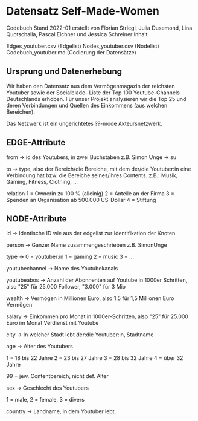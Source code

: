 # Datensatz Self-Made-Women

Codebuch Stand 2022-01 erstellt von Florian Striegl, Julia Dusemond, Lina Quotschalla, Pascal Eichner und Jessica Schreiner
Inhalt

Edges_youtuber.csv (Edgelist)
Nodes_youtuber.csv (Nodelist)
Codebuch_youtuber.md (Codierung der Datensätze)

## Ursprung und Datenerhebung

Wir haben den Datensatz aus dem Vermögenmagazin der reichsten Youtuber sowie der Socialblade- Liste der Top 100 Youtube-Channels Deutschlands erhoben. Für unser Projekt analysieren wir die Top 25 und deren Verbindungen und Quellen des Einkommens (aus welchen Bereichen).

Das Netzwerk ist ein ungerichtetes ??-mode Akteursnetzwerk.

## EDGE-Attribute

from ->  id des Youtubers, in zwei Buchstaben z.B. Simon Unge -> su

to -> type, also der Bereich/die Bereiche, mit dem der/die Youtuber:in eine Verbindung hat bzw. die Bereiche seines/ihres Contents. z.B.: Musik, Gaming, Fitness, Clothing, ...

relation 1 = Ownerin zu 100 % (alleinig) 2 = Anteile an der Firma 3 = Spenden an Organisation ab 500.000 US-Dollar 4 = Stiftung

## NODE-Attribute

id -> Identische ID wie aus der edgelist zur Identifikation der Knoten.

person -> Ganzer Name zusammengeschrieben z.B. SimonUnge 

type -> 0 = youtuber:in 1 = gaming 2 = music 3 = ...

youtubechannel -> Name des Youtubekanals

youtubeabos -> Anzahl der Abonnenten auf Youtube in 1000er Schritten, also "25" für 25.000 Follower, "3.000" für 3 Mio

wealth -> Vermögen in Millionen Euro, also 1.5 für 1,5 Millionen Euro Vermögen

salary -> Einkommen pro Monat in 1000er-Schritten, also "25" für 25.000 Euro im Monat Verdienst mit Youtube

city -> In welcher Stadt lebt der:die Youtuber:in, Stadtname

age -> Alter des Youtubers

1 = 18 bis 22 Jahre 2 = 23 bis 27 Jahre 3 = 28 bis 32 Jahre 4 = über 32 Jahre

99 = jew. Contentbereich, nicht def. Alter

sex -> Geschlecht des Youtubers

1 = male, 2 = female, 3 = divers

country -> Landname, in dem Youtuber lebt.



